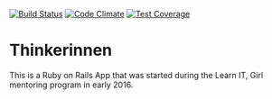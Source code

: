 [![Build Status](https://travis-ci.org/Powerglove/Thinkerinnen.svg?branch=master)](https://travis-ci.org/Powerglove/Thinkerinnen)
[![Code Climate](https://codeclimate.com/github/Powerglove/Thinkerinnen/badges/gpa.svg)](https://codeclimate.com/github/Powerglove/Thinkerinnen)
[![Test Coverage](https://codeclimate.com/github/Powerglove/Thinkerinnen/badges/coverage.svg)](https://codeclimate.com/github/Powerglove/Thinkerinnen/coverage)

# Thinkerinnen

This is a Ruby on Rails App that was started during the Learn IT, Girl mentoring program in early 2016.

